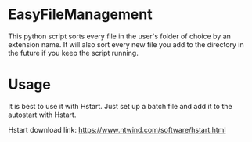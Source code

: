 # EasyFileManagement
This python script sorts every file in the user's folder of choice by an extension name. It will also sort every new file you add to the directory in the future if you keep the script running.

# Usage
It is best to use it with Hstart. Just set up a batch file and add it to the autostart with Hstart.

Hstart download link: https://www.ntwind.com/software/hstart.html

